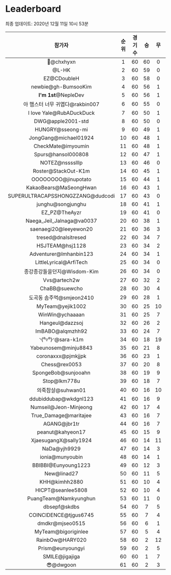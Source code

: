 # Leaderboard
최종 업데이트: 2020년 12월 11일 10시 53분




| 참가자 | 순위 | 경기수 | 승 | 무 | 패 | 승점 |
|:---:|:---:|:---:|:---:|:---:|:---:|:---:|
| 👑@chxhyxn | 1 | 60 | 60 | 0 | 0 | 180 |
| @L-HK | 2 | 60 | 59 | 0 | 1 | 177 |
| EZ@CDoubleH | 3 | 60 | 58 | 0 | 2 | 174 |
| newbie@gh-BumsooKim | 4 | 60 | 56 | 1 | 3 | 169 |
| **I'm 1st**@NepleDev | 5 | 60 | 56 | 1 | 3 | 169 |
| 아 햄스터 너무 귀엽다@rakbin007 | 6 | 60 | 55 | 0 | 5 | 165 |
| I love Yale@RubADuckDuck | 7 | 60 | 50 | 1 | 9 | 151 |
| DWG@apple2001-std | 8 | 60 | 50 | 0 | 10 | 150 |
| HUNGRY@sseong-mi | 9 | 60 | 49 | 1 | 10 | 148 |
| JongGang@michael01924 | 10 | 60 | 48 | 1 | 11 | 145 |
| CheckMate@imyoumin | 11 | 60 | 48 | 1 | 11 | 145 |
| Spurs@hansol000808 | 12 | 60 | 47 | 1 | 12 | 142 |
| NOTEZ@nsssslllp | 13 | 60 | 46 | 0 | 14 | 138 |
| Roster@StackOut-K1m | 14 | 60 | 45 | 1 | 14 | 136 |
| OOOOOOOO@jinupotato | 15 | 60 | 44 | 1 | 15 | 133 |
| KakaoBears@MaSeongHwan | 16 | 60 | 43 | 1 | 16 | 130 |
| SUPERULTRACAPSSHONGZZANG@dudcodi | 17 | 60 | 43 | 0 | 17 | 129 |
| junghu@songjunghu | 18 | 60 | 41 | 1 | 18 | 124 |
| EZ_PZ@TheAyzr | 19 | 60 | 41 | 0 | 19 | 123 |
| Naega_Jeil_Jalnaga@va0037 | 20 | 60 | 38 | 1 | 21 | 115 |
| saenaegi20@leeyewon20 | 21 | 60 | 36 | 3 | 21 | 111 |
| tresed@dnalsitresed | 22 | 60 | 34 | 7 | 19 | 109 |
| HSJTEAM@hsj1128 | 23 | 60 | 34 | 2 | 24 | 104 |
| Adventurer@Imhanbin123 | 24 | 60 | 34 | 1 | 25 | 103 |
| LittleLyrical@ArfiTech | 25 | 60 | 34 | 0 | 26 | 102 |
| 종강종강돌을던지@Wisdom-Kim | 26 | 60 | 34 | 0 | 26 | 102 |
| Vvs@artech2w | 27 | 60 | 32 | 2 | 26 | 98 |
| ChaBB@suewcho | 28 | 60 | 30 | 4 | 26 | 94 |
| 도곡동 솜주먹@smjeon2410 | 29 | 60 | 28 | 1 | 31 | 85 |
| MyTeam@yejik1002 | 30 | 60 | 25 | 10 | 25 | 85 |
| WinWin@ychaaaan | 31 | 60 | 25 | 7 | 28 | 82 |
| Hangeul@dazzsoj | 32 | 60 | 26 | 2 | 32 | 80 |
| ImBABO@alqmzhh92 | 33 | 60 | 24 | 7 | 29 | 79 |
| ◝(⁰▿⁰)◜@sara-k1m | 34 | 60 | 18 | 19 | 23 | 73 |
| Yabeunosem@minju8843 | 35 | 60 | 21 | 8 | 31 | 71 |
| coronaxxx@pjmkjjpk | 36 | 60 | 23 | 1 | 36 | 70 |
| Chess@rex0053 | 37 | 60 | 20 | 8 | 32 | 68 |
| SpongeBob@sunjooahn | 38 | 60 | 19 | 9 | 32 | 66 |
| Stop@lkm778u | 39 | 60 | 18 | 7 | 35 | 61 |
| 의죽참살@suhwan01 | 40 | 60 | 16 | 10 | 34 | 58 |
| ddubiddubap@wkdgnl123 | 41 | 60 | 16 | 9 | 35 | 57 |
| Numseil@Jeon-Minjeong | 42 | 60 | 17 | 4 | 39 | 55 |
| True_Damage@maritajee | 43 | 60 | 16 | 7 | 37 | 55 |
| AGANG@jbr1tr | 44 | 60 | 16 | 7 | 37 | 55 |
| peanut@kahyeon17 | 45 | 60 | 15 | 9 | 36 | 54 |
| XjaesugangX@sally1924 | 46 | 60 | 14 | 11 | 35 | 53 |
| NaDa@yjh9929 | 47 | 60 | 14 | 3 | 43 | 45 |
| ionia@munyoubin | 48 | 60 | 14 | 1 | 45 | 43 |
| BBIBBI@Eunyoung1223 | 49 | 60 | 12 | 3 | 45 | 39 |
| New@linad27 | 50 | 60 | 11 | 5 | 44 | 38 |
| KHH@kimhh2880 | 51 | 60 | 10 | 4 | 46 | 34 |
| HICPT@seanlee5808 | 52 | 60 | 10 | 4 | 46 | 34 |
| PuangTeam@Namkyunghun | 53 | 60 | 11 | 0 | 49 | 33 |
| dbsepf@skdbs | 54 | 60 | 7 | 5 | 48 | 26 |
| COINCIDENCE@tjgus6745 | 55 | 60 | 7 | 4 | 49 | 25 |
| dmdkr@mjseo0515 | 56 | 60 | 6 | 1 | 53 | 19 |
| MyTeam@bigoriginlee | 57 | 60 | 5 | 4 | 51 | 19 |
| RainbOw@HARY020 | 58 | 60 | 2 | 12 | 46 | 18 |
| Prism@eunyoungyi | 59 | 60 | 2 | 5 | 53 | 11 |
| SMILE@jigajiga | 60 | 60 | 1 | 7 | 52 | 10 |
| 😎@dwgoon | 61 | 60 | 2 | 3 | 55 | 9 |